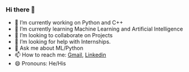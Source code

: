 ### Hi there 👋




- 🔭 I’m currently working on Python and C++
- 🌱 I’m currently learning Machine Learning and Artificial Intelligence
- 👯 I’m looking to collaborate on Projects
- 🤔 I’m looking for help with Internships.
- 💬 Ask me about ML/Python
- 📫 How to reach me: [Gmail](bhavya.mlik@gmail.com),  [Linkedin](https://www.linkedin.com/in/bhavey-malik-0bb83b1a9/)
- 😄 Pronouns: He/His
<!-- - ⚡ Fun fact:  --> 

